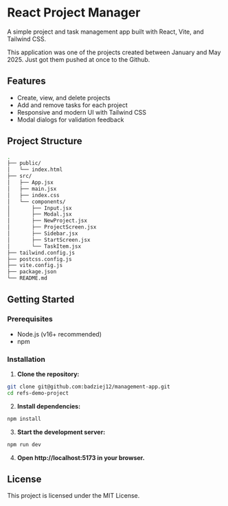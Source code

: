 # React Project Manager

A simple project and task management app built with React, Vite, and Tailwind CSS.

This application was one of the projects created between January and May 2025. Just got them pushed at once to the Github.

## Features

- Create, view, and delete projects
- Add and remove tasks for each project
- Responsive and modern UI with Tailwind CSS
- Modal dialogs for validation feedback

## Project Structure

```sh
.
├── public/
│   └── index.html
├── src/
│   ├── App.jsx
│   ├── main.jsx
│   ├── index.css
│   └── components/
│       ├── Input.jsx
│       ├── Modal.jsx
│       ├── NewProject.jsx
│       ├── ProjectScreen.jsx
│       ├── Sidebar.jsx
│       ├── StartScreen.jsx
│       └── TaskItem.jsx
├── tailwind.config.js
├── postcss.config.js
├── vite.config.js
├── package.json
└── README.md
```

## Getting Started

### Prerequisites

- Node.js (v16+ recommended)
- npm

### Installation

1. **Clone the repository:**
```sh
git clone git@github.com:badziej12/management-app.git
cd refs-demo-project
```

2. **Install dependencies:**
```sh
npm install
```

3. **Start the development server:**
```sh
npm run dev
```

4. **Open http://localhost:5173 in your browser.**

## License 

This project is licensed under the MIT License.
